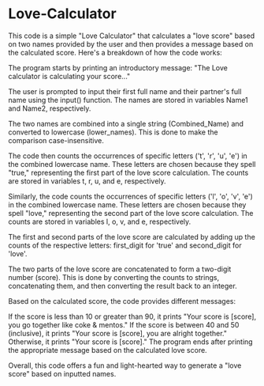 # Love-Calculator

This code is a simple "Love Calculator" that calculates a "love score" based on two names provided by the user and then provides a message based on the calculated score. Here's a breakdown of how the code works:

The program starts by printing an introductory message: "The Love calculator is calculating your score..."

The user is prompted to input their first full name and their partner's full name using the input() function. The names are stored in variables Name1 and Name2, respectively.

The two names are combined into a single string (Combined_Name) and converted to lowercase (lower_names). This is done to make the comparison case-insensitive.

The code then counts the occurrences of specific letters ('t', 'r', 'u', 'e') in the combined lowercase name. These letters are chosen because they spell "true," representing the first part of the love score calculation. The counts are stored in variables t, r, u, and e, respectively.

Similarly, the code counts the occurrences of specific letters ('l', 'o', 'v', 'e') in the combined lowercase name. These letters are chosen because they spell "love," representing the second part of the love score calculation. The counts are stored in variables l, o, v, and e, respectively.

The first and second parts of the love score are calculated by adding up the counts of the respective letters: first_digit for 'true' and second_digit for 'love'.

The two parts of the love score are concatenated to form a two-digit number (score). This is done by converting the counts to strings, concatenating them, and then converting the result back to an integer.

Based on the calculated score, the code provides different messages:

If the score is less than 10 or greater than 90, it prints "Your score is [score], you go together like coke & mentos."
If the score is between 40 and 50 (inclusive), it prints "Your score is [score], you are alright together."
Otherwise, it prints "Your score is [score]."
The program ends after printing the appropriate message based on the calculated love score.

Overall, this code offers a fun and light-hearted way to generate a "love score" based on inputted names.
